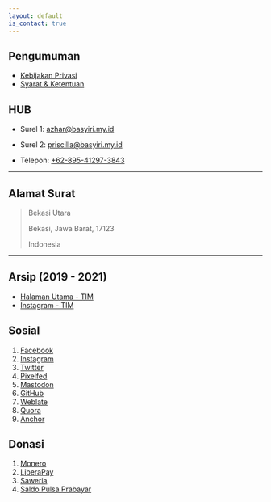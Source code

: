 ```yaml
---
layout: default
is_contact: true
---
```


## Pengumuman

* [Kebijakan Privasi](http://azhar.basyiri.my.id/p/privasi.html)
* [Syarat & Ketentuan](http://azhar.basyiri.my.id/p/syarat-dan-ketentuan.html)

## HUB

* Surel 1: [azhar@basyiri.my.id](mailto:azhar@basyiri.my.id)

* Surel 2: [priscilla@basyiri.my.id](mailto:priscilla@basyiri.my.id)

* Telepon: [+62-895-41297-3843](tel:+62-895-41297-3843)

---

## Alamat Surat

> Bekasi Utara
>
> Bekasi, Jawa Barat, 17123
>
> Indonesia

---

## Arsip (2019 - 2021)

* [Halaman Utama - TIM](https://archive.org/details/@tasya_id_media)
* [Instagram - TIM](https://instagram.com/azharbasyirihvrtono)

## Sosial

1. [Facebook](https://facebook.com/intrapegasus)
2. [Instagram](https://instagram.com/intrapegasus)
3. [Twitter](https://twitter.com/intrapegasus)
4. [Pixelfed](https://pixelfed.de/intrapegasus)
5. [Mastodon](https://masthead.social/@intrapegasus)
6. [GitHub](https://github.com/intrapegasus)
7. [Weblate](https://hosted.weblate.org/user/intrapegasus)
8. [Quora](https://id.quora.com/profile/Intrapegasus)
9. [Anchor](https://anchor.fm/intrapegasus)

## Donasi
1. [Monero](xmr.txt)
2. [LiberaPay](https://liberapay.com/intrapegasus)
3. [Saweria](https://saweria.co/intrapegasus)
4. [Saldo Pulsa Prabayar](spp.txt)
